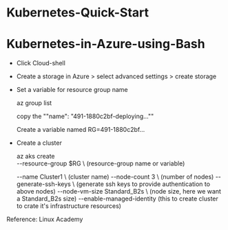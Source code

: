 # Kubernetes-Quick-Start


# Kubernetes-in-Azure-using-Bash

- Click Cloud-shell
- Create a storage in Azure > select advanced settings > create storage


- Set a variable for resource group name

    az group list
    
    copy the ""name": "491-1880c2bf-deploying...""
    
    Create a variable named RG=491-1880c2bf...
    
    
- Create a cluster

    az aks create \
  --resource-group $RG \  (resource-group name or variable)
  
  --name Cluster1 \      (cluster name)
  --node-count 3 \        (number of nodes)
  --generate-ssh-keys \   (generate ssh keys to provide authentication to above nodes)
  --node-vm-size Standard_B2s \   (node size, here we want a Standard_B2s size)
  --enable-managed-identity       (this to create cluster to crate it's infrastructure resources)
  
  
  


  
  
    
    
    
    




Reference: Linux Academy



